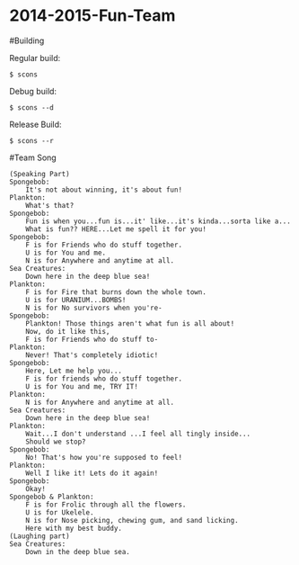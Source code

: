 2014-2015-Fun-Team
==================

#Building

Regular build:

    $ scons
    
Debug build:

    $ scons --d
    
Release Build:

    $ scons --r

#Team Song

    (Speaking Part)
    Spongebob:  
        It's not about winning, it's about fun!
    Plankton:   
        What's that?
    Spongebob:  
        Fun is when you...fun is...it' like...it's kinda...sorta like a...
        What is fun?? HERE...Let me spell it for you!
    Spongebob: 
        F is for Friends who do stuff together.
        U is for You and me.
        N is for Anywhere and anytime at all.
    Sea Creatures: 
        Down here in the deep blue sea!
    Plankton: 
        F is for Fire that burns down the whole town.
        U is for URANIUM...BOMBS!
        N is for No survivors when you're-
    Spongebob:
        Plankton! Those things aren't what fun is all about!
        Now, do it like this,
        F is for Friends who do stuff to-
    Plankton: 
        Never! That's completely idiotic!
    Spongebob: 
        Here, Let me help you...
        F is for friends who do stuff together.
        U is for You and me, TRY IT!
    Plankton: 
        N is for Anywhere and anytime at all.
    Sea Creatures: 
        Down here in the deep blue sea!
    Plankton: 
        Wait...I don't understand ...I feel all tingly inside...
        Should we stop?
    Spongebob: 
        No! That's how you're supposed to feel!
    Plankton: 
        Well I like it! Lets do it again!
    Spongebob:
        Okay!
    Spongebob & Plankton:
        F is for Frolic through all the flowers.
        U is for Ukelele.
        N is for Nose picking, chewing gum, and sand licking.
        Here with my best buddy.
    (Laughing part)
    Sea Creatures: 
        Down in the deep blue sea.
